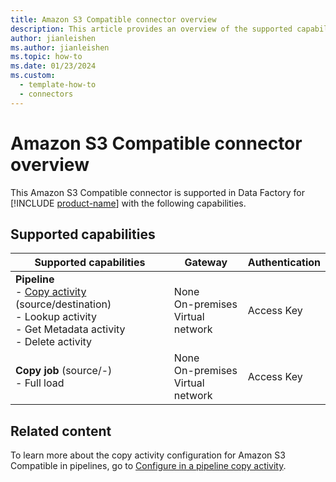 ```yaml
---
title: Amazon S3 Compatible connector overview
description: This article provides an overview of the supported capabilities of the Amazon S3 Compatible connector.
author: jianleishen
ms.author: jianleishen
ms.topic: how-to
ms.date: 01/23/2024
ms.custom:
  - template-how-to
  - connectors
---
```


# Amazon S3 Compatible connector overview

This Amazon S3 Compatible connector is supported in Data Factory for [!INCLUDE [product-name](../includes/product-name.md)] with the following capabilities.

## Supported capabilities

| Supported capabilities| Gateway | Authentication|
|---------| --------| --------|
| **Pipeline**<br>- [Copy activity](connector-amazon-s3-compatible-copy-activity.md) (source/destination) <br>- Lookup activity<br>- Get Metadata activity<br>- Delete activity  |None<br> On-premises<br> Virtual network |Access Key |
| **Copy job** (source/-) <br>- Full load |None<br> On-premises<br> Virtual network |Access Key |

## Related content

To learn more about the copy activity configuration for Amazon S3 Compatible in pipelines, go to [Configure in a pipeline copy activity](connector-amazon-s3-compatible-copy-activity.md).

